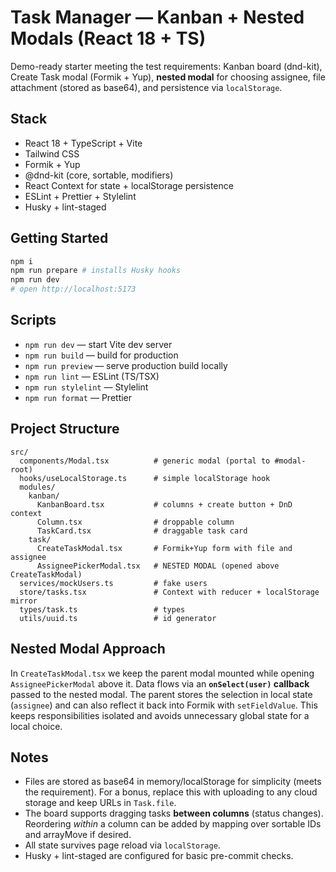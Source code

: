# Task Manager — Kanban + Nested Modals (React 18 + TS)

Demo-ready starter meeting the test requirements: Kanban board (dnd-kit), Create Task modal (Formik + Yup),
**nested modal** for choosing assignee, file attachment (stored as base64), and persistence via `localStorage`.

## Stack
- React 18 + TypeScript + Vite
- Tailwind CSS
- Formik + Yup
- @dnd-kit (core, sortable, modifiers)
- React Context for state + localStorage persistence
- ESLint + Prettier + Stylelint
- Husky + lint-staged

## Getting Started
```bash
npm i
npm run prepare # installs Husky hooks
npm run dev
# open http://localhost:5173
```

## Scripts
- `npm run dev` — start Vite dev server
- `npm run build` — build for production
- `npm run preview` — serve production build locally
- `npm run lint` — ESLint (TS/TSX)
- `npm run stylelint` — Stylelint
- `npm run format` — Prettier

## Project Structure
```
src/
  components/Modal.tsx          # generic modal (portal to #modal-root)
  hooks/useLocalStorage.ts      # simple localStorage hook
  modules/
    kanban/
      KanbanBoard.tsx           # columns + create button + DnD context
      Column.tsx                # droppable column
      TaskCard.tsx              # draggable task card
    task/
      CreateTaskModal.tsx       # Formik+Yup form with file and assignee
      AssigneePickerModal.tsx   # NESTED MODAL (opened above CreateTaskModal)
  services/mockUsers.ts         # fake users
  store/tasks.tsx               # Context with reducer + localStorage mirror
  types/task.ts                 # types
  utils/uuid.ts                 # id generator
```

## Nested Modal Approach
In `CreateTaskModal.tsx` we keep the parent modal mounted while opening `AssigneePickerModal`
above it. Data flows via an **`onSelect(user)` callback** passed to the nested modal.
The parent stores the selection in local state (`assignee`) and can also reflect it
back into Formik with `setFieldValue`. This keeps responsibilities isolated and avoids
unnecessary global state for a local choice.

## Notes
- Files are stored as base64 in memory/localStorage for simplicity (meets the requirement).
  For a bonus, replace this with uploading to any cloud storage and keep URLs in `Task.file`.
- The board supports dragging tasks **between columns** (status changes). Reordering *within*
  a column can be added by mapping over sortable IDs and arrayMove if desired.
- All state survives page reload via `localStorage`.
- Husky + lint-staged are configured for basic pre-commit checks.
```
